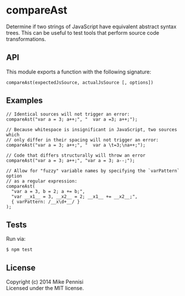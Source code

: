# compareAst

Determine if two strings of JavaScript have equivalent abstract syntax trees.
This can be useful to test tools that perform source code transformations.

## API

This module exports a function with the following signature:

    compareAst(expectedJsSource, actualJsSource [, options])

## Examples

    // Identical sources will not trigger an error:
    compareAst("var a = 3; a++;", "  var a =3; a++;");

    // Because whitespace is insignificant in JavaScript, two sources which
    // only differ in their spacing will not trigger an error:
    compareAst("var a = 3; a++;", "  var a \t=3;\na++;");

    // Code that differs structurally will throw an error
    compareAst("var a = 3; a++;", "var a = 3; a--;");

    // Allow for "fuzzy" variable names by specifying the `varPattern` option
    // as a regular expression:
    compareAst(
      "var a = 3, b = 2; a += b;",
      "var __x1__ = 3, __x2__ = 2; __x1__ += __x2__;",
      { varPattern: /__x\d+__/ }
    );

## Tests

Run via:

    $ npm test

## License

Copyright (c) 2014 Mike Pennisi  
Licensed under the MIT license.
